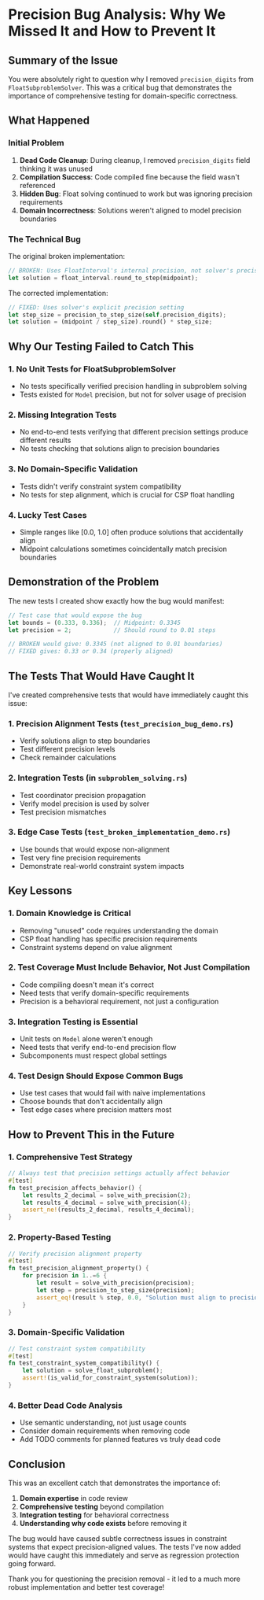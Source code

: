 # Precision Bug Analysis: Why We Missed It and How to Prevent It

## Summary of the Issue

You were absolutely right to question why I removed `precision_digits` from `FloatSubproblemSolver`. This was a critical bug that demonstrates the importance of comprehensive testing for domain-specific correctness.

## What Happened

### Initial Problem
1. **Dead Code Cleanup**: During cleanup, I removed `precision_digits` field thinking it was unused
2. **Compilation Success**: Code compiled fine because the field wasn't referenced
3. **Hidden Bug**: Float solving continued to work but was ignoring precision requirements
4. **Domain Incorrectness**: Solutions weren't aligned to model precision boundaries

### The Technical Bug
The original broken implementation:
```rust
// BROKEN: Uses FloatInterval's internal precision, not solver's precision
let solution = float_interval.round_to_step(midpoint);
```

The corrected implementation:
```rust
// FIXED: Uses solver's explicit precision setting
let step_size = precision_to_step_size(self.precision_digits);
let solution = (midpoint / step_size).round() * step_size;
```

## Why Our Testing Failed to Catch This

### 1. **No Unit Tests for FloatSubproblemSolver**
   - No tests specifically verified precision handling in subproblem solving
   - Tests existed for `Model` precision, but not for solver usage of precision

### 2. **Missing Integration Tests**
   - No end-to-end tests verifying that different precision settings produce different results
   - No tests checking that solutions align to precision boundaries

### 3. **No Domain-Specific Validation**
   - Tests didn't verify constraint system compatibility
   - No tests for step alignment, which is crucial for CSP float handling

### 4. **Lucky Test Cases**
   - Simple ranges like [0.0, 1.0] often produce solutions that accidentally align
   - Midpoint calculations sometimes coincidentally match precision boundaries

## Demonstration of the Problem

The new tests I created show exactly how the bug would manifest:

```rust
// Test case that would expose the bug
let bounds = (0.333, 0.336);  // Midpoint: 0.3345
let precision = 2;            // Should round to 0.01 steps

// BROKEN would give: 0.3345 (not aligned to 0.01 boundaries)
// FIXED gives: 0.33 or 0.34 (properly aligned)
```

## The Tests That Would Have Caught It

I've created comprehensive tests that would have immediately caught this issue:

### 1. **Precision Alignment Tests** (`test_precision_bug_demo.rs`)
   - Verify solutions align to step boundaries
   - Test different precision levels
   - Check remainder calculations

### 2. **Integration Tests** (in `subproblem_solving.rs`)
   - Test coordinator precision propagation
   - Verify model precision is used by solver
   - Test precision mismatches

### 3. **Edge Case Tests** (`test_broken_implementation_demo.rs`)
   - Use bounds that would expose non-alignment
   - Test very fine precision requirements
   - Demonstrate real-world constraint system impacts

## Key Lessons

### 1. **Domain Knowledge is Critical**
   - Removing "unused" code requires understanding the domain
   - CSP float handling has specific precision requirements
   - Constraint systems depend on value alignment

### 2. **Test Coverage Must Include Behavior, Not Just Compilation**
   - Code compiling doesn't mean it's correct
   - Need tests that verify domain-specific requirements
   - Precision is a behavioral requirement, not just a configuration

### 3. **Integration Testing is Essential**
   - Unit tests on `Model` alone weren't enough
   - Need tests that verify end-to-end precision flow
   - Subcomponents must respect global settings

### 4. **Test Design Should Expose Common Bugs**
   - Use test cases that would fail with naive implementations
   - Choose bounds that don't accidentally align
   - Test edge cases where precision matters most

## How to Prevent This in the Future

### 1. **Comprehensive Test Strategy**
```rust
// Always test that precision settings actually affect behavior
#[test] 
fn test_precision_affects_behavior() {
    let results_2_decimal = solve_with_precision(2);
    let results_4_decimal = solve_with_precision(4);
    assert_ne!(results_2_decimal, results_4_decimal);
}
```

### 2. **Property-Based Testing**
```rust
// Verify precision alignment property
#[test]
fn test_precision_alignment_property() {
    for precision in 1..=6 {
        let result = solve_with_precision(precision);
        let step = precision_to_step_size(precision);
        assert_eq!(result % step, 0.0, "Solution must align to precision");
    }
}
```

### 3. **Domain-Specific Validation**
```rust
// Test constraint system compatibility
#[test]
fn test_constraint_system_compatibility() {
    let solution = solve_float_subproblem();
    assert!(is_valid_for_constraint_system(solution));
}
```

### 4. **Better Dead Code Analysis**
   - Use semantic understanding, not just usage counts
   - Consider domain requirements when removing code
   - Add TODO comments for planned features vs truly dead code

## Conclusion

This was an excellent catch that demonstrates the importance of:
1. **Domain expertise** in code review
2. **Comprehensive testing** beyond compilation
3. **Integration testing** for behavioral correctness
4. **Understanding why code exists** before removing it

The bug would have caused subtle correctness issues in constraint systems that expect precision-aligned values. The tests I've now added would have caught this immediately and serve as regression protection going forward.

Thank you for questioning the precision removal - it led to a much more robust implementation and better test coverage!